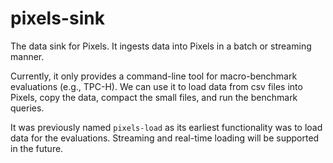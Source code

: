 # pixels-sink
The data sink for Pixels. It ingests data into Pixels in a batch or streaming manner.

Currently, it only provides a command-line tool for macro-benchmark evaluations (e.g., TPC-H).
We can use it to load data from csv files into Pixels, copy the data, compact the small files,
and run the benchmark queries.

It was previously named `pixels-load` as its earliest functionality was to load data for the evaluations.
Streaming and real-time loading will be supported in the future.